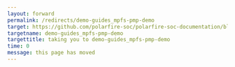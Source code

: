 ```yaml
---
layout: forward
permalink: /redirects/demo-guides_mpfs-pmp-demo
target: https://github.com/polarfire-soc/polarfire-soc-documentation/blob/master/demo-guides/mpfs-pmp-demo.md
targetname: demo-guides_mpfs-pmp-demo
targettitle: taking you to demo-guides_mpfs-pmp-demo
time: 0
message: this page has moved
---
```

